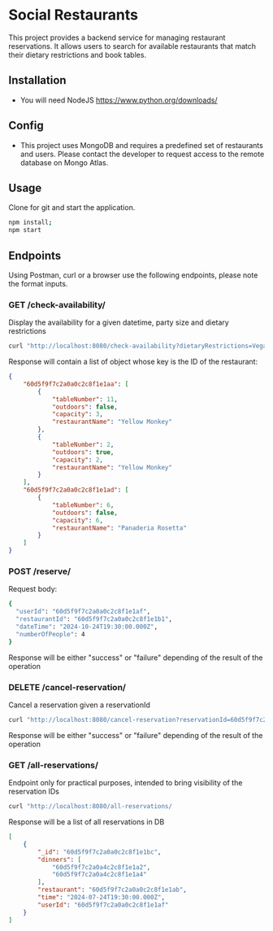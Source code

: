 # Social Restaurants

This project provides a backend service for managing restaurant reservations. It allows users to search for available restaurants that match their dietary restrictions and book tables.

## Installation

- You will need NodeJS https://www.python.org/downloads/

## Config

- This project uses MongoDB and requires a predefined set of restaurants and users. Please contact the developer to request access to the remote database on Mongo Atlas. 

## Usage
Clone for git and start the application.
```bash
npm install;
npm start
```
## Endpoints
Using Postman, curl or a browser use the following endpoints, please note the format inputs.

### GET /check-availability/
Display the availability for a given datetime, party size and dietary restrictions
```bash
curl "http://localhost:8080/check-availability?dietaryRestrictions=Vegan,Gluten-Free&time=2024-10-24T19:30:00.000Z&people=4"
```
Response will contain a list of object whose key is the ID of the restaurant: 
```json
{
    "60d5f9f7c2a0a0c2c8f1e1aa": [
        {
            "tableNumber": 11,
            "outdoors": false,
            "capacity": 3,
            "restaurantName": "Yellow Monkey"
        },
        {
            "tableNumber": 2,
            "outdoors": true,
            "capacity": 2,
            "restaurantName": "Yellow Monkey"
        }
    ],
    "60d5f9f7c2a0a0c2c8f1e1ad": [
        {
            "tableNumber": 6,
            "outdoors": false,
            "capacity": 6,
            "restaurantName": "Panaderia Rosetta"
        }
    ]
}
```
### POST /reserve/
Request body:
```bash
{
  "userId": "60d5f9f7c2a0a0c2c8f1e1af",
  "restaurantId": "60d5f9f7c2a0a0c2c8f1e1b1",
  "dateTime": "2024-10-24T19:30:00.000Z",
  "numberOfPeople": 4
}
```
Response will be either "success" or "failure" depending of the result of the operation

### DELETE /cancel-reservation/
Cancel a reservation given a reservationId
```bash
curl "http://localhost:8080/cancel-reservation?reservationId=60d5f9f7c2a0a0c2c8f1e1bb"
```
Response will be either "success" or "failure" depending of the result of the operation

### GET /all-reservations/

Endpoint only for practical purposes, intended to bring visibility of the reservation IDs
```bash
curl "http://localhost:8080/all-reservations/
```
Response will be a list of all reservations in DB
```json
[
    {
        "_id": "60d5f9f7c2a0a0c2c8f1e1bc",
        "dinners": [
            "60d5f9f7c2a0a4c2c8f1e1a2",
            "60d5f9f7c2a0a4c2c8f1e1a4"
        ],
        "restaurant": "60d5f9f7c2a0a0c2c8f1e1ab",
        "time": "2024-07-24T19:30:00.000Z",
        "userId": "60d5f9f7c2a0a0c2c8f1e1af"
    }
]
```
